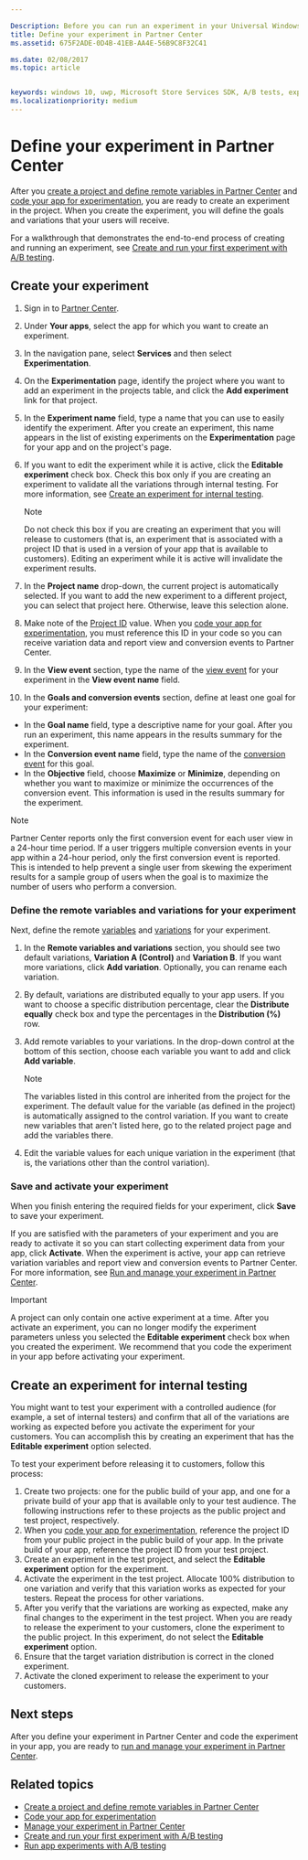 ```yaml
---

Description: Before you can run an experiment in your Universal Windows Platform (UWP) app with A/B testing, you must define your experiment in Partner Center.
title: Define your experiment in Partner Center
ms.assetid: 675F2ADE-0D4B-41EB-AA4E-56B9C8F32C41

ms.date: 02/08/2017
ms.topic: article


keywords: windows 10, uwp, Microsoft Store Services SDK, A/B tests, experiments
ms.localizationpriority: medium
---
```


# Define your experiment in Partner Center

After you [create a project and define remote variables in Partner Center](create-a-project-and-define-remote-variables-in-the-dev-center-dashboard.md) and [code your app for experimentation](code-your-experiment-in-your-app.md), you are ready to create an experiment in the project. When you create the experiment, you will define the goals and variations that your users will receive.

For a walkthrough that demonstrates the end-to-end process of creating and running an experiment, see [Create and run your first experiment with A/B testing](create-and-run-your-first-experiment-with-a-b-testing.md).

<span id="get-an-api-key" />
<span id="create-an-experiment" />

## Create your experiment

1. Sign in to [Partner Center](https://partner.microsoft.com/dashboard).
2. Under **Your apps**, select the app for which you want to create an experiment.
3. In the navigation pane, select **Services** and then select **Experimentation**.
4. On the **Experimentation** page, identify the project where you want to add an experiment in the projects table, and click the **Add experiment** link for that project.
5. In the **Experiment name** field, type a name that you can use to easily identify the experiment. After you create an experiment, this name appears in the list of existing experiments on the **Experimentation** page for your app and on the project's page.
6. If you want to edit the experiment while it is active, click the **Editable experiment** check box. Check this box only if you are creating an experiment to validate all the variations through internal testing. For more information, see [Create an experiment for internal testing](define-your-experiment-in-the-dev-center-dashboard.md#test_experiments).
    > [!NOTE]
    > Do not check this box if you are creating an experiment that you will release to customers (that is, an experiment that is associated with a project ID that is used in a version of your app that is available to customers). Editing an experiment while it is active will invalidate the experiment results.

7. In the **Project name** drop-down, the current project is automatically selected. If you want to add the new experiment to a different project, you can select that project here. Otherwise, leave this selection alone.
8.   Make note of the [Project ID](run-app-experiments-with-a-b-testing.md#terms) value. When you [code your app for experimentation](code-your-experiment-in-your-app.md), you must reference this ID in your code so you can receive variation data and report view and conversion events to Partner Center.
9. In the **View event** section, type the name of the [view event](run-app-experiments-with-a-b-testing.md#terms) for your experiment in the **View event name** field.
10. In the **Goals and conversion events** section, define at least one goal for your experiment:
  * In the **Goal name** field, type a descriptive name for your goal. After you run an experiment, this name appears in the results summary for the experiment.
  * In the **Conversion event name** field, type the name of the [conversion event](run-app-experiments-with-a-b-testing.md#terms) for this goal.
  * In the **Objective** field, choose **Maximize** or **Minimize**, depending on whether you want to maximize or minimize the occurrences of the conversion event. This information is used in the results summary for the experiment.

> [!NOTE]
> Partner Center reports only the first conversion event for each user view in a 24-hour time period. If a user triggers multiple conversion events in your app within a 24-hour period, only the first conversion event is reported. This is intended to help prevent a single user from skewing the experiment results for a sample group of users when the goal is to maximize the number of users who perform a conversion.

<span id="define-the-variations-and-settings-for-the-experiment" />

### Define the remote variables and variations for your experiment

Next, define the remote [variables](run-app-experiments-with-a-b-testing.md#terms) and [variations](run-app-experiments-with-a-b-testing.md#terms) for your experiment.

1. In the **Remote variables and variations** section, you should see two default variations, **Variation A (Control)** and **Variation B**. If you want more variations, click **Add variation**. Optionally, you can rename each variation.
2. By default, variations are distributed equally to your app users. If you want to choose a specific distribution percentage, clear the **Distribute equally** check box and type the percentages in the **Distribution (%)** row.
3. Add remote variables to your variations. In the drop-down control at the bottom of this section, choose each variable you want to add and click **Add variable**.
    > [!NOTE]
    > The variables listed in this control are inherited from the project for the experiment. The default value for the variable (as defined in the project) is automatically assigned to the control variation. If you want to create new variables that aren't listed here, go to the related project page and add the variables there.

4. Edit the variable values for each unique variation in the experiment (that is, the variations other than the control variation).

<span id="save-and-activate-your-experiment" />

### Save and activate your experiment

When you finish entering the required fields for your experiment, click **Save** to save your experiment.

If you are satisfied with the parameters of your experiment and you are ready to activate it so you can start collecting experiment data from your app, click **Activate**. When the experiment is active, your app can retrieve variation variables and report view and conversion events to Partner Center. For more information, see [Run and manage your experiment in Partner Center](manage-your-experiment.md).

> [!IMPORTANT]
> A project can only contain one active experiment at a time. After you activate an experiment, you can no longer modify the experiment parameters unless you selected the **Editable experiment** check box when you created the experiment. We recommend that you code the experiment in your app before activating your experiment.

<span id="test_experiments"/>

## Create an experiment for internal testing

You might want to test your experiment with a controlled audience (for example, a set of internal testers) and confirm that all of the variations are working as expected before you activate the experiment for your customers. You can accomplish this by creating an experiment that has the **Editable experiment** option selected.

To test your experiment before releasing it to customers, follow this process:

1. Create two projects: one for the public build of your app, and one for a private build of your app that is available only to your test audience. The following instructions refer to these projects as the public project and test project, respectively.
2. When you [code your app for experimentation](code-your-experiment-in-your-app.md), reference the project ID from your public project in the public build of your app. In the private build of your app, reference the project ID from your test project.
3. Create an experiment in the test project, and select the **Editable experiment** option for the experiment.
4. Activate the experiment in the test project. Allocate 100% distribution to one variation and verify that this variation works as expected for your testers. Repeat the process for other variations.
5. After you verify that the variations are working as expected, make any final changes to the experiment in the test project. When you are ready to release the experiment to your customers, clone the experiment to the public project. In this experiment, do not select the **Editable experiment** option.
4. Ensure that the target variation distribution is correct in the cloned experiment.
5. Activate the cloned experiment to release the experiment to your customers.

## Next steps

After you define your experiment in Partner Center and code the experiment in your app, you are ready to [run and manage your experiment in Partner Center](manage-your-experiment.md).

## Related topics

* [Create a project and define remote variables in Partner Center](create-a-project-and-define-remote-variables-in-the-dev-center-dashboard.md)
* [Code your app for experimentation](code-your-experiment-in-your-app.md)
* [Manage your experiment in Partner Center](manage-your-experiment.md)
* [Create and run your first experiment with A/B testing](create-and-run-your-first-experiment-with-a-b-testing.md)
* [Run app experiments with A/B testing](run-app-experiments-with-a-b-testing.md)
